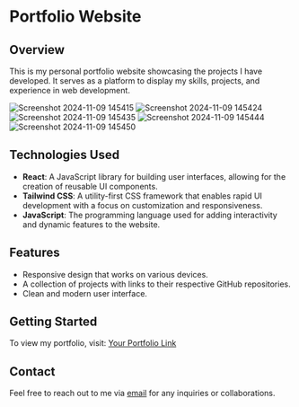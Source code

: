 # Portfolio Website

## Overview

This is my personal portfolio website showcasing the projects I have developed. It serves as a platform to display my skills, projects, and experience in web development.

![Screenshot 2024-11-09 145415](https://github.com/user-attachments/assets/c9dc1118-04d8-4334-b146-f36e15270cf3)
![Screenshot 2024-11-09 145424](https://github.com/user-attachments/assets/1e0e50df-59c0-4a94-89e4-9a6c2702c319)
![Screenshot 2024-11-09 145435](https://github.com/user-attachments/assets/f141a04f-9b03-4c4f-9ed4-e4341ad05916)
![Screenshot 2024-11-09 145444](https://github.com/user-attachments/assets/a6c6eb19-35eb-4e97-9e5e-5b431dcee667)
![Screenshot 2024-11-09 145450](https://github.com/user-attachments/assets/7f81b981-0d8b-4793-a2a7-78eb34273df1)

## Technologies Used

- **React**: A JavaScript library for building user interfaces, allowing for the creation of reusable UI components.
- **Tailwind CSS**: A utility-first CSS framework that enables rapid UI development with a focus on customization and responsiveness.
- **JavaScript**: The programming language used for adding interactivity and dynamic features to the website.

## Features

- Responsive design that works on various devices.
- A collection of projects with links to their respective GitHub repositories.
- Clean and modern user interface.

## Getting Started

To view my portfolio, visit: [Your Portfolio Link]([https://your-portfolio-link.com](https://sakila-sanharsha.netlify.app/))

## Contact

Feel free to reach out to me via [email](mailto:sakila.sanharsha2k19@gmail.com) for any inquiries or collaborations.
